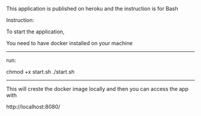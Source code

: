 This application is published on heroku and the instruction is for Bash

Instruction: 

To start the application, 

You need to have docker installed on your machine

----------------------
run:

chmod +x start.sh
./start.sh

----------------------

This will creste the docker image locally and then you can access the app with 

http://localhost:8080/